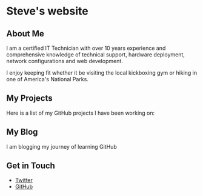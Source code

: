 # Steve's website

## About Me

I am a certified IT Technician with over 10 years experience and comprehensive knowledge of technical support, hardware deployment, network configurations and web development.

I enjoy keeping fit whether it be visiting the local kickboxing gym or hiking in one of America's National Parks.

## My Projects
Here is a list of my GitHub projects I have been working on:

## My Blog
I am blogging my journey of learning GitHub

## Get in Touch
<ul>
  <li><a href="https://twitter.com/{{ site.twitter_username }}">Twitter</a></li>
  <li><a href="https://github.com/{{ site.github_username }}">GitHub</a></li>
</ul>
